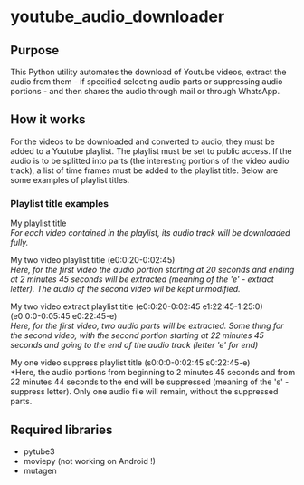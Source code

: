 # youtube_audio_downloader

## Purpose
This Python utility automates the download of Youtube videos, extract the audio
from them - if specified selecting audio parts or suppressing audio portions - and
then shares the audio through mail or through WhatsApp.

## How it works
For the videos to be downloaded and converted to audio, they must be added to
a Youtube playlist. The playlist must be set to public access. If the audio
is to be splitted into parts (the interesting portions of the video audio
track), a list of time frames must be added to the playlist title. Below are
some examples of playlist titles.

### Playlist title examples
My playlist title  
*For each video contained in the playlist, its audio track will be downloaded
fully.*

My two video playlist title (e0:0:20-0:02:45)  
*Here, for the first video the audio portion starting at 20 seconds and ending
at 2 minutes 45 seconds will be extracted (meaning of the 'e' - extract letter). The audio
of the second video wil be kept unmodified.*

My two video extract playlist title (e0:0:20-0:02:45 e1:22:45-1:25:0) (e0:0:0-0:05:45 e0:22:45-e)  
*Here, for the first video, two audio parts will be extracted. Some thing for
the second video, with the second portion starting at 22 minutes 45 seconds and going
to the end of the audio track (letter 'e' for end)*

My one video suppress playlist title (s0:0:0-0:02:45 s0:22:45-e)  
*Here, the audio portions from beginning to 2 minutes 45 seconds and from
22 minutes 44 seconds to the end will be suppressed (meaning of the
's' - suppress letter). Only one audio file will remain, without the suppressed 
parts.

## Required libraries
- pytube3
- moviepy (not working on Android !)
- mutagen